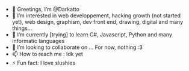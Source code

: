 - 👋 Greetings, I’m @Darkatto
- 👀 I’m interested in web developpement, hacking growth (not started yet), web design, graphism, dev front end, drawing, digital and many things...
- 🌱 I’m currently [trying] to learn C#, Javascript, Python and many informatic languages
- 💞️ I’m looking to collaborate on ... For now, nothing :3
- 📫 How to reach me : Idk yet
- ⚡ Fun fact: I love slushies

<!---
Darkatto/Darkatto is a ✨ special ✨ repository because its `README.md` (this file) appears on your GitHub profile.
You can click the Preview link to take a look at your changes.
--->
